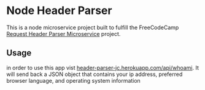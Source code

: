 # Node Header Parser

This is a node microservice project built to fulfill the FreeCodeCamp [Request Header Parser Microservice](https://www.freecodecamp.com/challenges/request-header-parser-microservice) project. 

## Usage
in order to use this app vist [header-parser-jc.herokuapp.com/api/whoami](header-parser-jc.herokuapp.com/api/whoami). It will send back a JSON object that contains your ip address, preferred browser language, and operating system information
